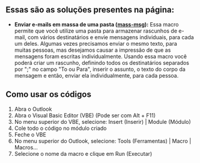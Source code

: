## Essas são as soluções presentes na página:

- **Enviar e-mails em massa de uma pasta ([mass-msg](https://github.com/cfprocha/codigos/blob/main/VBA/Outlook/mass-msg.bas)):**
  Essa macro permite que você utilize uma pasta para armazenar rascunhos de e-mail, com vários destinatários e envie mensagens individuais, para cada um deles. Algumas vezes precisamos enviar o mesmo texto, para muitas pessoas, mas desejamos causar a impressão de que as mensagens foram escritas individualmente. Usando essa macro você poderá criar um rascunho, definindo todos os destinatários separados por ";" no campo "To ou Para", inserir o assunto, o texto do corpo da mensagem e então, enviar ela individualmente, para cada pessoa.

## Como usar os códigos

1. Abra o Outlook
2. Abra o Visual Basic Editor (VBE) (Pode ser com Alt + F11)
3. No menu superior do VBE, selecione: Insert (Inserir) | Module (Módulo)
4. Cole todo o código no módulo criado
5. Feche o VBE
6. No menu superior do Outlook, selecione: Tools (Ferramentas) | Macro | Macros...
7. Selecione o nome da macro e clique em Run (Executar)

